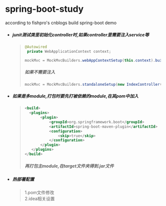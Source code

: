 # spring-boot-study
according to fishpro's cnblogs build spring-boot demo

* ##### junit测试类里初始化controller时,如果controller里需要注入service等
	>``` Java
	>@Autowired
	>  private WebApplicationContext context;
	>
	>mockMvc = MockMvcBuilders.webAppContextSetup(this.context).build();
	>```
	>##### 如果不需要注入
	>``` Java
	>mockMvc = MockMvcBuilders.standaloneSetup(new IndexController()).build();
* ##### 如果是多module,打包时要先打被依赖的module,在其pom中加入
	>``` xml
	><build>
    >   <plugins>
    >        <plugin>
    >            <groupId>org.springframework.boot</groupId>
    >            <artifactId>spring-boot-maven-plugin</artifactId>
    >            <configuration>
    >                <skip>true</skip>
    >            </configuration>
    >        </plugin>
    >    </plugins>
    ></build>
	>```
	>##### 再打包主module,在target文件夹得到.jar文件
* ##### 热部署配置
    >1.pom文件修改  
    >2.idea相关设置